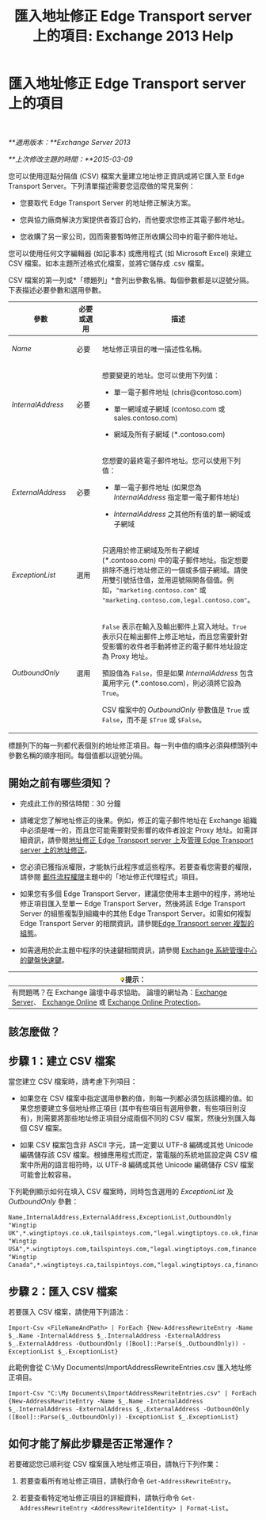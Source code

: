 ﻿---
title: '匯入地址修正 Edge Transport server 上的項目: Exchange 2013 Help'
TOCTitle: 匯入地址修正 Edge Transport server 上的項目
ms:assetid: bd0942c6-9c66-4b4c-b9bc-2f5f783def76
ms:mtpsurl: https://technet.microsoft.com/zh-tw/library/Bb331966(v=EXCHG.150)
ms:contentKeyID: 61060516
ms.date: 05/21/2018
mtps_version: v=EXCHG.150
ms.translationtype: MT
---

# 匯入地址修正 Edge Transport server 上的項目

 

_**適用版本：**Exchange Server 2013_

_**上次修改主題的時間：**2015-03-09_

您可以使用逗點分隔值 (CSV) 檔案大量建立地址修正資訊或將它匯入至 Edge Transport Server。下列清單描述需要您這麼做的常見案例：

  - 您要取代 Edge Transport Server 的地址修正解決方案。

  - 您與協力廠商解決方案提供者簽訂合約，而他要求您修正其電子郵件地址。

  - 您收購了另一家公司，因而需要暫時修正所收購公司中的電子郵件地址。

您可以使用任何文字編輯器 (如記事本) 或應用程式 (如 Microsoft Excel) 來建立 CSV 檔案。如本主題所述格式化檔案，並將它儲存成 .csv 檔案。

CSV 檔案的第一列或*「標題列」*會列出參數名稱。每個參數都是以逗號分隔。下表描述必要參數和選用參數。


<table>
<colgroup>
<col style="width: 33%" />
<col style="width: 33%" />
<col style="width: 33%" />
</colgroup>
<thead>
<tr class="header">
<th>參數</th>
<th>必要或選用</th>
<th>描述</th>
</tr>
</thead>
<tbody>
<tr class="odd">
<td><p><em>Name</em></p></td>
<td><p>必要</p></td>
<td><p>地址修正項目的唯一描述性名稱。</p></td>
</tr>
<tr class="even">
<td><p><em>InternalAddress</em></p></td>
<td><p>必要</p></td>
<td><p>想要變更的地址。您可以使用下列值：</p>
<ul>
<li><p>單一電子郵件地址 (chris@contoso.com)</p></li>
<li><p>單一網域或子網域 (contoso.com 或 sales.contoso.com)</p></li>
<li><p>網域及所有子網域 (*.contoso.com)</p></li>
</ul></td>
</tr>
<tr class="odd">
<td><p><em>ExternalAddress</em></p></td>
<td><p>必要</p></td>
<td><p>您想要的最終電子郵件地址。您可以使用下列值：</p>
<ul>
<li><p>單一電子郵件地址 (如果您為 <em>InternalAddress</em> 指定單一電子郵件地址)</p></li>
<li><p><em>InternalAddress</em> 之其他所有值的單一網域或子網域</p></li>
</ul></td>
</tr>
<tr class="even">
<td><p><em>ExceptionList</em></p></td>
<td><p>選用</p></td>
<td><p>只適用於修正網域及所有子網域 (*.contoso.com) 中的電子郵件地址。指定想要排除不進行地址修正的一個或多個子網域。請使用雙引號括住值，並用逗號隔開各個值。例如，<code>&quot;marketing.contoso.com&quot;</code> 或 <code>&quot;marketing.contoso.com,legal.contoso.com&quot;</code>。</p></td>
</tr>
<tr class="odd">
<td><p><em>OutboundOnly</em></p></td>
<td><p>選用</p></td>
<td><p><code>False</code> 表示在輸入及輸出郵件上寫入地址。<code>True</code> 表示只在輸出郵件上修正地址，而且您需要針對受影響的收件者手動將修正的電子郵件地址設定為 Proxy 地址。</p>
<p>預設值為 <code>False</code>，但是如果 <em>InternalAddress</em> 包含萬用字元 (*.contoso.com)，則必須將它設為 <code>True</code>。</p>
<p>CSV 檔案中的 <em>OutboundOnly</em> 參數值是 <code>True</code> 或 <code>False</code>，而不是 <code>$True</code> 或 <code>$False</code>。</p></td>
</tr>
</tbody>
</table>


標題列下的每一列都代表個別的地址修正項目。每一列中值的順序必須與標頭列中參數名稱的順序相同。每個值都以逗號分隔。

## 開始之前有哪些須知？

  - 完成此工作的預估時間：30 分鐘

  - 請確定您了解地址修正的後果。例如，修正的電子郵件地址在 Exchange 組織中必須是唯一的，而且您可能需要對受影響的收件者設定 Proxy 地址。如需詳細資訊，請參閱[地址修正 Edge Transport server 上](address-rewriting-on-edge-transport-servers-exchange-2013-help.md)及[管理 Edge Transport server 上的地址修正](manage-address-rewriting-on-edge-transport-servers-exchange-2013-help.md)。

  - 您必須已獲指派權限，才能執行此程序或這些程序。若要查看您需要的權限，請參閱 [郵件流程權限](mail-flow-permissions-exchange-2013-help.md)主題中的「地址修正代理程式」項目。

  - 如果您有多個 Edge Transport Server，建議您使用本主題中的程序，將地址修正項目匯入至單一 Edge Transport Server，然後將該 Edge Transport Server 的組態複製到組織中的其他 Edge Transport Server。如需如何複製 Edge Transport Server 的相關資訊，請參閱[Edge Transport server 複製的組態](edge-transport-server-cloned-configuration-exchange-2013-help.md)。

  - 如需適用於此主題中程序的快速鍵相關資訊，請參閱 [Exchange 系統管理中心的鍵盤快速鍵](keyboard-shortcuts-in-the-exchange-admin-center-exchange-online-protection-help.md)。

<table>
<thead>
<tr class="header">
<th><img src="images/Bb124558.tip(EXCHG.150).gif" title="提示" alt="提示" />提示：</th>
</tr>
</thead>
<tbody>
<tr class="odd">
<td>有問題嗎？在 Exchange 論壇中尋求協助。 論壇的網址為：<a href="https://go.microsoft.com/fwlink/p/?linkid=60612">Exchange Server</a>、 <a href="https://go.microsoft.com/fwlink/p/?linkid=267542">Exchange Online</a> 或 <a href="https://go.microsoft.com/fwlink/p/?linkid=285351">Exchange Online Protection</a>。</td>
</tr>
</tbody>
</table>


## 該怎麼做？

## 步驟 1：建立 CSV 檔案

當您建立 CSV 檔案時，請考慮下列項目：

  - 如果您在 CSV 檔案中指定選用參數的值，則每一列都必須包括該欄的值。如果您想要建立多個地址修正項目 (其中有些項目有選用參數，有些項目則沒有)，則需要將那些地址修正項目分成兩個不同的 CSV 檔案，然後分別匯入每個 CSV 檔案。

  - 如果 CSV 檔案包含非 ASCII 字元，請一定要以 UTF-8 編碼或其他 Unicode 編碼儲存該 CSV 檔案。根據應用程式而定，當電腦的系統地區設定與 CSV 檔案中所用的語言相符時，以 UTF-8 編碼或其他 Unicode 編碼儲存 CSV 檔案可能會比較容易。

下列範例顯示如何在填入 CSV 檔案時，同時包含選用的 *ExceptionList* 及 *OutboundOnly* 參數：

    Name,InternalAddress,ExternalAddress,ExceptionList,OutboundOnly
    "Wingtip UK",*.wingtiptoys.co.uk,tailspintoys.com,"legal.wingtiptoys.co.uk,finance.wingtiptoys.co.uk,support.wingtiptoys.co.uk",True
    "Wingtip USA",*.wingtiptoys.com,tailspintoys.com,"legal.wingtiptoys.com,finance.wingtiptoys.com,support.wingtiptoys.com,corp.wingtiptoys.com",True
    "Wingtip Canada",*.wingtiptoys.ca,tailspintoys.com,"legal.wingtiptoys.ca,finance.wingtiptoys.ca,support.wingtiptoys.ca",True

## 步驟 2：匯入 CSV 檔案

若要匯入 CSV 檔案，請使用下列語法：

    Import-Csv <FileNameAndPath> | ForEach {New-AddressRewriteEntry -Name $_.Name -InternalAddress $_.InternalAddress -ExternalAddress $_.ExternalAddress -OutboundOnly ([Bool]::Parse($_.OutboundOnly)) -ExceptionList $_.ExceptionList}

此範例會從 C:\\My Documents\\ImportAddressRewriteEntries.csv 匯入地址修正項目。

    Import-Csv "C:\My Documents\ImportAddressRewriteEntries.csv" | ForEach {New-AddressRewriteEntry -Name $_.Name -InternalAddress $_.InternalAddress -ExternalAddress $_.ExternalAddress -OutboundOnly ([Bool]::Parse($_.OutboundOnly)) -ExceptionList $_.ExceptionList}

## 如何才能了解此步驟是否正常運作？

若要確認您已順利從 CSV 檔案匯入地址修正項目，請執行下列作業：

1.  若要查看所有地址修正項目，請執行命令 `Get-AddressRewriteEntry`。

2.  若要查看特定地址修正項目的詳細資料，請執行命令 `Get-AddressRewriteEntry <AddressRewriteIdentity> | Format-List`。

